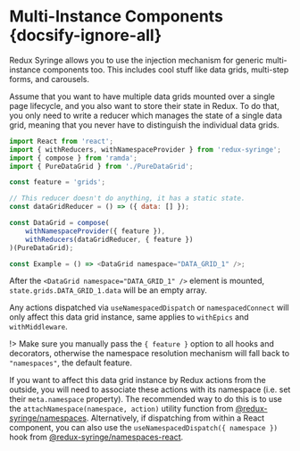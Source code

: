 # Multi-Instance Components {docsify-ignore-all}

Redux Syringe allows you to use the injection mechanism for generic multi-instance components too. This includes cool stuff like data grids, multi-step forms, and carousels.

Assume that you want to have multiple data grids mounted over a single page lifecycle, and you also want to store their state in Redux. To do that, you only need to write a reducer which manages the state of a single data grid, meaning that you never have to distinguish the individual data grids.

```js
import React from 'react';
import { withReducers, withNamespaceProvider } from 'redux-syringe';
import { compose } from 'ramda';
import { PureDataGrid } from './PureDataGrid';

const feature = 'grids';

// This reducer doesn't do anything, it has a static state.
const dataGridReducer = () => ({ data: [] });

const DataGrid = compose(
	withNamespaceProvider({ feature }),
	withReducers(dataGridReducer, { feature })
)(PureDataGrid);

const Example = () => <DataGrid namespace="DATA_GRID_1" />;
```

After the `<DataGrid namespace="DATA_GRID_1" />` element is mounted, `state.grids.DATA_GRID_1.data` will be an empty array.

Any actions dispatched via `useNamespacedDispatch` or `namespacedConnect` will only affect this data grid instance, same applies to `withEpics` and `withMiddleware`.

!> Make sure you manually pass the `{ feature }` option to all hooks and decorators, otherwise the namespace resolution mechanism will fall back to `"namespaces"`, the default feature.

If you want to affect this data grid instance by Redux actions from the outside, you will need to associate these actions with its namespace (i.e. set their `meta.namespace` property). The recommended way to do this is to use the `attachNamespace(namespace, action)` utility function from [@redux-syringe/namespaces](/packages/namespaces?id=attachNamespace). Alternatively, if dispatching from within a React component, you can also use the `useNamespacedDispatch({ namespace })` hook from [@redux-syringe/namespaces-react](/packages/namespaces-react?id=useNamespacedDispatch).
